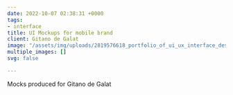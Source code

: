 ```yaml
---
date: 2022-10-07 02:38:31 +0000
tags:
- interface
title: UI Mockups for mobile brand
client: Gitano de Galat
image: "/assets/img/uploads/2819576618_portfolio_of_ui_ux_interface_design_collections_by_a_world_famous_graphic_designer.png"
multiple_images: []
svg: false

---
```

Mocks produced for Gitano de Galat